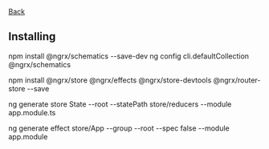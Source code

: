 [Back](../../angular-frontend.md)

## Installing

npm install @ngrx/schematics --save-dev
ng config cli.defaultCollection @ngrx/schematics

npm install @ngrx/store @ngrx/effects @ngrx/store-devtools @ngrx/router-store --save

ng generate store State --root --statePath store/reducers --module app.module.ts

ng generate effect store/App --group --root --spec false --module app.module